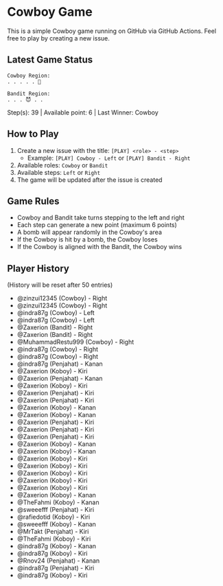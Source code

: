 # Cowboy Game

This is a simple Cowboy game running on GitHub via GitHub Actions. Feel free to play by creating a new issue.

## Latest Game Status



```
Cowboy Region:
. . . . . 🤠

Bandit Region:
. . . 😈 . .
```

Step(s): 39 | Available point: 6 | Last Winner: Cowboy

## How to Play

1. Create a new issue with the title: `[PLAY] <role> - <step>`
   - Example: `[PLAY] Cowboy - Left` or `[PLAY] Bandit - Right`
2. Available roles: `Cowboy` or `Bandit`
3. Available steps: `Left` or `Right`
4. The game will be updated after the issue is created

## Game Rules

- Cowboy and Bandit take turns stepping to the left and right
- Each step can generate a new point (maximum 6 points)
- A bomb will appear randomly in the Cowboy's area
- If the Cowboy is hit by a bomb, the Cowboy loses
- If the Cowboy is aligned with the Bandit, the Cowboy wins

## Player History

(History will be reset after 50 entries)

- @zinzui12345 (Cowboy) - Right
- @zinzui12345 (Cowboy) - Right
- @indra87g (Cowboy) - Left
- @indra87g (Cowboy) - Left
- @Zaxerion (Bandit) - Right
- @Zaxerion (Bandit) - Right
- @MuhammadRestu999 (Cowboy) - Right
- @indra87g (Cowboy) - Right
- @indra87g (Cowboy) - Right
- @indra87g (Penjahat) - Kanan
- @Zaxerion (Koboy) - Kiri
- @Zaxerion (Penjahat) - Kanan
- @Zaxerion (Koboy) - Kiri
- @Zaxerion (Penjahat) - Kiri
- @Zaxerion (Penjahat) - Kiri
- @Zaxerion (Koboy) - Kanan
- @Zaxerion (Koboy) - Kanan
- @Zaxerion (Penjahat) - Kiri
- @Zaxerion (Penjahat) - Kiri
- @Zaxerion (Penjahat) - Kiri
- @Zaxerion (Koboy) - Kanan
- @Zaxerion (Koboy) - Kanan
- @Zaxerion (Koboy) - Kiri
- @Zaxerion (Koboy) - Kiri
- @Zaxerion (Koboy) - Kiri
- @Zaxerion (Koboy) - Kiri
- @Zaxerion (Koboy) - Kiri
- @Zaxerion (Koboy) - Kanan
- @TheFahmi (Koboy) - Kanan
- @sweeefff (Penjahat) - Kiri
- @rafiedotid (Koboy) - Kiri
- @sweeefff (Koboy) - Kanan
- @MrTakt (Penjahat) - Kiri
- @TheFahmi (Koboy) - Kiri
- @indra87g (Koboy) - Kanan
- @indra87g (Koboy) - Kiri
- @Rnov24 (Penjahat) - Kanan
- @indra87g (Penjahat) - Kiri
- @indra87g (Koboy) - Kiri
